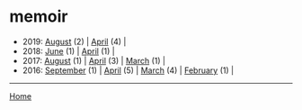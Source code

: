 # memoir

  * 2019: 
      [August](./memoir-2019-08.md) (2) | 
      [April](./memoir-2019-04.md) (4) | 
  * 2018: 
      [June](./memoir-2018-06.md) (1) | 
      [April](./memoir-2018-04.md) (1) | 
  * 2017: 
      [August](./memoir-2017-08.md) (1) | 
      [April](./memoir-2017-04.md) (3) | 
      [March](./memoir-2017-03.md) (1) | 
  * 2016: 
      [September](./memoir-2016-09.md) (1) | 
      [April](./memoir-2016-04.md) (5) | 
      [March](./memoir-2016-03.md) (4) | 
      [February](./memoir-2016-02.md) (1) | 

----

[Home](../)
